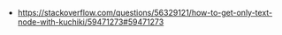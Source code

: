 - https://stackoverflow.com/questions/56329121/how-to-get-only-text-node-with-kuchiki/59471273#59471273
